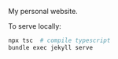My personal website.

To serve locally:
```bash
npx tsc  # compile typescript
bundle exec jekyll serve
```
